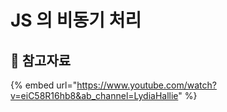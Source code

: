 # JS 의 비동기 처리

##





## 🔗 참고자료

{% embed url="https://www.youtube.com/watch?v=eiC58R16hb8&ab_channel=LydiaHallie" %}
